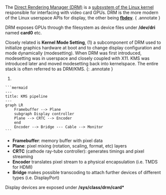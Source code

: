 The [Direct Rendering Manager (DRM)](https://en.wikipedia.org/wiki/Direct_Rendering_Manager) is a [subsystem of the Linux kernel](https://www.kernel.org/doc/html/latest/gpu/introduction.html) responsible for interfacing with video card GPUs.
DRM is the more modern of the Linux userspace APIs for display, the other being [**fbdev**](#fbdev).
{ .annotate }

DRM exposes GPUs through the filesystem as device files under **/dev/dri** named **card0** etc.

Closely related is **Kernel Mode Setting**, (1) a subcomponent of DRM used to initialize graphics hardware at boot and to change display configuration and mode dynamically (modesetting).
When DRM was first introduced, modesetting was in userspace and closely coupled with X11.
KMS was introduced later and moved modesetting back into kernelspace.
The entire stack is often referred to as DRM/KMS.
{: .annotate }


1.  

    ```mermaid
    ---
    title: KMS pipeline
    ---
    graph LR
        Framebuffer --> Plane 
        subgraph Display controller
        Plane --> CRTC --> Encoder 
        end
        Encoder --> Bridge --- Cable --> Monitor
    ```

- **Framebuffer**: memory buffer with pixel data
- **Plane**: pixel mixing (rotation, scaling, format, etc) layers
- **CRTC** (cathode ray-tube controller): generates timings and pixel streaming
- **Encoder** translates pixel stream to a physical encapsulation (i.e. TMDS for HDMI)
- **Bridge** makes possible transcoding to attach further devices of different types (i.e. DisplayPort)

Display devices are exposed under **/sys/class/drm/card\***
